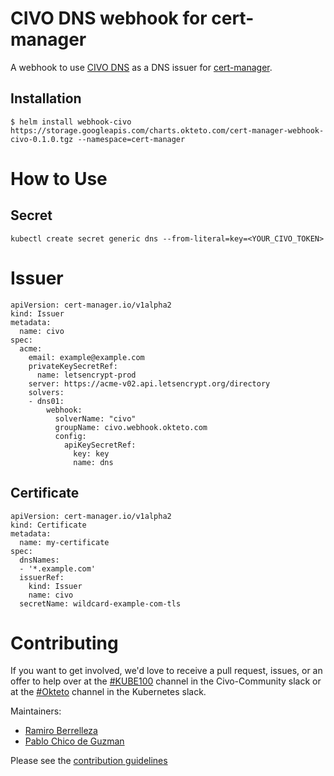 # CIVO DNS webhook for cert-manager

A webhook to use [CIVO DNS](https://civo.com) as a DNS issuer for [cert-manager](https://github.com/jetstack/cert-manager).

## Installation

```
$ helm install webhook-civo https://storage.googleapis.com/charts.okteto.com/cert-manager-webhook-civo-0.1.0.tgz --namespace=cert-manager
```

# How to Use

## Secret
```
kubectl create secret generic dns --from-literal=key=<YOUR_CIVO_TOKEN>
```

# Issuer
```
apiVersion: cert-manager.io/v1alpha2
kind: Issuer
metadata:
  name: civo
spec:
  acme:
    email: example@example.com
    privateKeySecretRef:
      name: letsencrypt-prod
    server: https://acme-v02.api.letsencrypt.org/directory
    solvers:
    - dns01:
        webhook:
          solverName: "civo"
          groupName: civo.webhook.okteto.com
          config:
            apiKeySecretRef:
              key: key
              name: dns
```

## Certificate
```
apiVersion: cert-manager.io/v1alpha2
kind: Certificate
metadata:
  name: my-certificate
spec:
  dnsNames:
  - '*.example.com'
  issuerRef:
    kind: Issuer
    name: civo
  secretName: wildcard-example-com-tls
```

# Contributing
If you want to get involved, we'd love to receive a pull request, issues, or an offer to help over at the [#KUBE100](https://app.slack.com/client/TKW8H5MBK/CMVCKMCN5) channel in the Civo-Community slack or at the [#Okteto](https://kubernetes.slack.com/messages/CM1QMQGS0/) channel in the Kubernetes slack.

Maintainers:
- [Ramiro Berrelleza](https://twitter.com/rberrelleza)
- [Pablo Chico de Guzman](https://twitter.com/pchico83)

Please see the [contribution guidelines](CONTRIBUTING.md)
